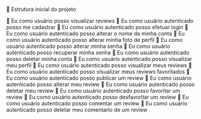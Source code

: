 :black_square_button: Estrutura inicial do projeto

:black_square_button: Eu como usuário posso visualizar reviews 
:black_square_button: Eu como usuário autenticado posso me cadastrar 
:black_square_button: Eu como usuário autenticado posso efetuar login 
:black_square_button: Eu como usuário autenticado posso alterar o nome da minha conta 
:black_square_button: Eu como usuário autenticado posso alterar minha foto de perfil
:black_square_button: Eu como usuário autenticado posso alterar minha senha 
:black_square_button: Eu como usuário autenticado posso recuperar minha senha 
:black_square_button: Eu como usuário autenticado posso deletar minha conta 
:black_square_button: Eu como usuário autenticado posso visualizar meu perfil
:black_square_button: Eu como usuário autenticado posso visualizar meus reviews 
:black_square_button: Eu como usuário autenticado posso visualizar meus reviews favoritados
:black_square_button: Eu como usuário autenticado posso publicar um review 
:black_square_button: Eu como usuário autenticado posso alterar meu review
:black_square_button: Eu como usuário autenticado posso deletar meu review 
:black_square_button: Eu como usuário autenticado posso favoritar um review 
:black_square_button: Eu como usuário autenticado posso desfavoritar um review 
:black_square_button: Eu como usuário autenticado posso comentar um review 
:black_square_button: Eu como usuário autenticado posso deletar meu comentario de um review 